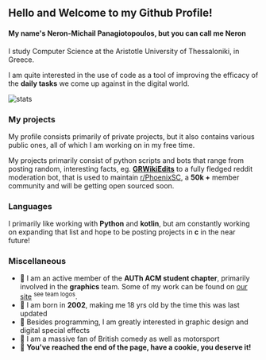 ## Hello and Welcome to my Github Profile!
#### My name's Neron-Michail Panagiotopoulos, but you can call me Neron

I study Computer Science at the Aristotle University of Thessaloniki, in Greece.

I am quite interested in the use of code as a tool of improving the efficacy of the **daily tasks** we come up against in the digital world.

![stats](https://github-readme-stats.vercel.app/api?username=Neron-png&count_private=true&show_icons=true&include_all_commits=true&theme=tokyonight)

### My projects

My profile consists primarily of private projects, but it also contains various public ones, all of which I am working on in my free time.

My projects primarily consist of python scripts and bots that range from posting random, interesting facts, eg. [**GRWikiEdits**](https://github.com/Neron-png/GRWikiEdits) to a fully fledged reddit moderation bot, that is used to maintain [r/PhoenixSC](https://www.reddit.com/r/phoenixsc), a **50k +** member community and will be getting open sourced soon.

### Languages

I primarily like working with **Python** and **kotlin**, but am constantly working on expanding that list and hope to be posting projects in **c** in the near future!

### Miscellaneous

- 🔴 I am an active member of the **AUTh ACM student chapter**, primarily involved in the **graphics** team. 
Some of my work can be found on [our site](https://auth.acm.org/) <sup>see team logos</sup>.
- 🔴 I am born in **2002**, making me 18 yrs old by the time this was last updated
- 🔴 Besides programming, I am greatly interested in graphic design and digital special effects
- 🔴 I am a massive fan of British comedy as well as motorsport
- 🍪 **You've reached the end of the page, have a cookie, you deserve it!**


